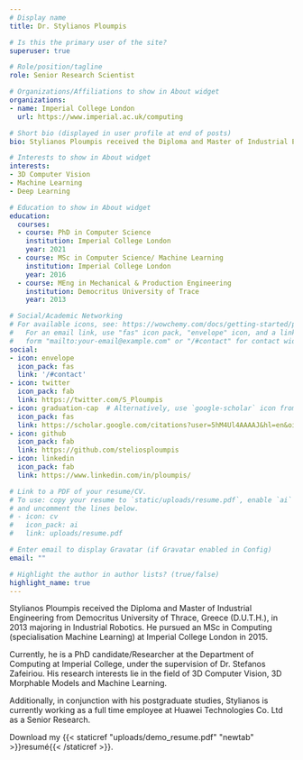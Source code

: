 ```yaml
---
# Display name
title: Dr. Stylianos Ploumpis

# Is this the primary user of the site?
superuser: true

# Role/position/tagline
role: Senior Research Scientist

# Organizations/Affiliations to show in About widget
organizations:
- name: Imperial College London
  url: https://www.imperial.ac.uk/computing

# Short bio (displayed in user profile at end of posts)
bio: Stylianos Ploumpis received the Diploma and Master of Industrial Engineering from Democritus University of Thrace, Greece (D.U.T.H.), in 2013 majoring in Industrial Robotics. He pursued an MSc in Computing (specialisation Machine Learning) at Imperial College London in 2015. Currently, he is a PhD candidate/Researcher at the Department of Computing at Imperial College, under the supervision of Dr. Stefanos Zafeiriou. His research interests lie in the field of 3D Computer Vision, 3D Morphable Models and Machine Learning. Additionally, in conjunction with his postgraduate studies, Stylianos is currently working as a full time employee at Huawei Technologies Co. Ltd as a Senior Research

# Interests to show in About widget
interests:
- 3D Computer Vision
- Machine Learning
- Deep Learning 

# Education to show in About widget
education:
  courses:
  - course: PhD in Computer Science
    institution: Imperial College London
    year: 2021
  - course: MSc in Computer Science/ Machine Learning 
    institution: Imperial College London
    year: 2016
  - course: MEng in Mechanical & Production Engineering 
    institution: Democritus University of Trace
    year: 2013

# Social/Academic Networking
# For available icons, see: https://wowchemy.com/docs/getting-started/page-builder/#icons
#   For an email link, use "fas" icon pack, "envelope" icon, and a link in the
#   form "mailto:your-email@example.com" or "/#contact" for contact widget.
social:
- icon: envelope
  icon_pack: fas
  link: '/#contact'
- icon: twitter
  icon_pack: fab
  link: https://twitter.com/S_Ploumpis
- icon: graduation-cap  # Alternatively, use `google-scholar` icon from `ai` icon pack
  icon_pack: fas
  link: https://scholar.google.com/citations?user=5hM4Ul4AAAAJ&hl=en&oi=ao
- icon: github
  icon_pack: fab
  link: https://github.com/steliosploumpis
- icon: linkedin
  icon_pack: fab
  link: https://www.linkedin.com/in/ploumpis/

# Link to a PDF of your resume/CV.
# To use: copy your resume to `static/uploads/resume.pdf`, enable `ai` icons in `params.toml`, 
# and uncomment the lines below.
# - icon: cv
#   icon_pack: ai
#   link: uploads/resume.pdf

# Enter email to display Gravatar (if Gravatar enabled in Config)
email: ""

# Highlight the author in author lists? (true/false)
highlight_name: true
---
```


Stylianos Ploumpis received the Diploma and Master of Industrial Engineering from Democritus University of Thrace, Greece (D.U.T.H.), in 2013 majoring in Industrial Robotics. He pursued an MSc in Computing (specialisation Machine Learning) at Imperial College London in 2015.

Currently, he is a PhD candidate/Researcher at the Department of Computing at Imperial College, under the supervision of Dr. Stefanos Zafeiriou. His research interests lie in the field of 3D Computer Vision, 3D Morphable Models and Machine Learning.

Additionally, in conjunction with his postgraduate studies, Stylianos is currently working as a full time employee at Huawei Technologies Co. Ltd as a Senior Research.

Download my {{< staticref "uploads/demo_resume.pdf" "newtab" >}}resumé{{< /staticref >}}.
